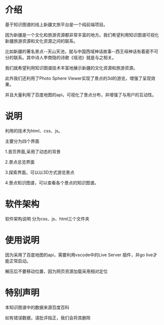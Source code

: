 # 介绍
基于知识图谱的线上新疆文旅平台是一个纯前端项目。

因为新疆是一个文化和旅游资源都非常丰富的地方。我们希望利用知识图谱可视化新疆旅游资源和文化资源之间的联系。

比如新疆的著名景点--天山天池，就与中国西域神话故事--西王母神话有着密不可分的联系。其中诗人李商隐的诗歌《瑶池》就是与之相关。

我们就希望利用知识图谱技术丰富地展示新疆的文化资源和旅游资源。

此外我们还利用了Photo Sphere Viewer实现了景点的3d的游览，增强了呈现效果。

并且大量利用了百度地图的api，可视化了景点分布，并增强了与用户的互动性。

# 说明

利用的技术为html、css、js。

主要分为四个界面

1.首页界面,采用了动态的背景

2.景点总览界面

3.探索界面，可以以3D方式游览景点

4.景点知识图谱，可以查看各个景点的知识图谱。

# 软件架构
软件架构说明 分为css、js、html三个文件夹

# 使用说明
因为采用了百度地图的api，需要利用vscode中的Live Server 插件，并go live才能正常启动。

解压后不要移动位置，因为网页资源加载采用相对定位

# 特别声明

本知识图谱中的数据来源百度百科

如有错误数据，请批评指正，我们会将其删除
